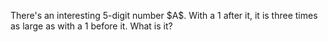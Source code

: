 
<!--
---
layout: page
title: Problem of the Week
---
-->

<!-- <p>Due Wednesday, October 26, 2022 at midnight submitted to 
<a href="https://forms.gle/LgCLL5vhwUn6h5eA7">this Google form.</a> <b>You must be logged into your NAU gmail to submit via this form. </b> -->


<p> There's an interesting 5-digit number $A$. With a 1 after it, it is three times as large as with a 1 before it. What is it? </p>



